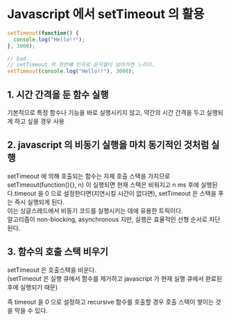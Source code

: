# Javascript 에서 setTimeout 의 활용

```javascript
setTimeout(function() {
  console.log("Hello!!");
}, 3000);
```
```javascript
// bad
// setTimeout 의 첫번째 인자로 문자열이 넘어가면 느리다. 
setTimeout(console.log("Hello!!"), 3000);
```
## 1. 시간 간격을 둔 함수 실행

기본적으로 특정 함수나 기능을 바로 실행시키지 않고, 약간의 시간 간격을 두고 실행되게 하고 싶을 경우 사용



## 2. javascript 의 비동기 실행을 마치 동기적인 것처럼 실행

setTimeout 에 의해 호출되는 함수는 자체 호출 스택을 가지므로 
setTimeout(function(){}, n) 이 실행되면 현재 스택은 비워지고 n ms 후에 실행된다.timeout 을 0 으로 설정한다면(지연시킬 시간이 없다면), 
setTimeout 은 스택을 푸는 즉시 실행되게 된다.</br>
이는 싱글스레드에서 비동기 코드를 실행시키는 데에 유용한 트릭이다.</br>
알고리즘이 non-blocking, asynchronous 지만, 실행은 효율적인 선형 순서로 차단된다.  



## 3. 함수의 호출 스택 비우기

setTimeout 은 호출스택을 비운다.</br>
(setTimeout 은 실행 큐에서 함수를 제거하고 javascript 가 현재 실행 큐에서 완료된 후에 실행되기 때문)

즉 timeout 을 0 으로 설정하고 recursive 함수를 호출할 경우 호출 스택이 쌓이는 것을 막을 수 있다. 
